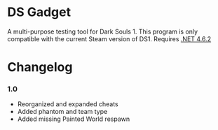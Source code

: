 # DS Gadget
A multi-purpose testing tool for Dark Souls 1. This program is only compatible with the current Steam version of DS1.
Requires [.NET 4.6.2](https://www.microsoft.com/net/download/thank-you/net462)

# Changelog
### 1.0
* Reorganized and expanded cheats
* Added phantom and team type
* Added missing Painted World respawn
